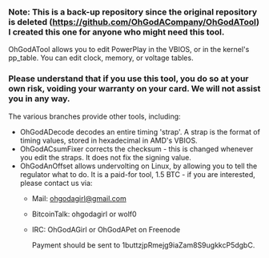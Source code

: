 ### Note: This is a back-up repository since the original repository is deleted (https://github.com/OhGodACompany/OhGodATool) I created this one for anyone who might need this tool.

OhGodATool allows you to edit PowerPlay in the VBIOS, or in the kernel's pp_table. You can edit clock, memory, or voltage tables.

### Please understand that if you use this tool, you do so at your own risk, voiding your warranty on your card. We will not assist you in any way.

The various branches provide other tools, including:

- OhGodADecode decodes an entire timing 'strap'. A strap is the format of timing values, stored in hexadecimal in AMD's VBIOS.
- OhGodACsumFixer corrects the checksum - this is changed whenever you edit the straps. It does not fix the signing value. 
- OhGodAnOffset allows undervolting on Linux, by allowing you to tell the regulator what to do. It is a paid-for tool, 1.5 BTC - if you are interested, please contact us via:
	- Mail: ohgodagirl@gmail.com
	- BitcoinTalk: ohgodagirl or wolf0
	- IRC: OhGodAGirl or OhGodAPet on Freenode
			
		Payment should be sent to 1buttzjpRmejg9iaZam8S9ugkkcP5dgbC.
		
		
